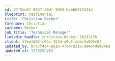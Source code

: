 ```yaml
---
id: 2ff9bd4f-9237-40df-9903-bae68767d41d
blueprint: testimonial
title: 'Christian Becker'
forename: Christian
surname: Becker
job_title: 'Technical Manager'
linkedin_handle: christian-becker-1b231136
client: 57eaf692-c94c-454d-a9cf-aabc4a920c0f
updated_by: b7c7f4d4-e810-47c4-8310-994d4d84346a
updated_at: 1725292452
---
```

